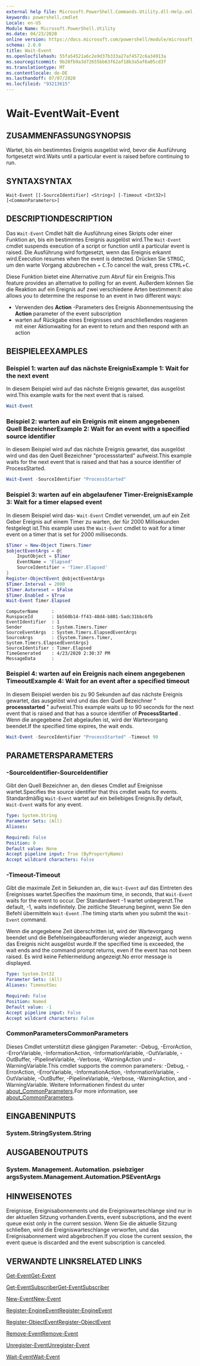 ```yaml
---
external help file: Microsoft.PowerShell.Commands.Utility.dll-Help.xml
keywords: powershell,cmdlet
Locale: en-US
Module Name: Microsoft.PowerShell.Utility
ms.date: 04/23/2020
online version: https://docs.microsoft.com/powershell/module/microsoft.powershell.utility/wait-event?view=powershell-5.1&WT.mc_id=ps-gethelp
schema: 2.0.0
title: Wait-Event
ms.openlocfilehash: 55fa54521a6c2e9d37b333a27af4572c6a34913a
ms.sourcegitcommit: 9b28fb9a3d72655bb63f62af18b3a5af6a05cd3f
ms.translationtype: MT
ms.contentlocale: de-DE
ms.lasthandoff: 07/07/2020
ms.locfileid: "93213615"
---
```

# <span data-ttu-id="0f1f2-103">Wait-Event</span><span class="sxs-lookup"><span data-stu-id="0f1f2-103">Wait-Event</span></span>

## <span data-ttu-id="0f1f2-104">ZUSAMMENFASSUNG</span><span class="sxs-lookup"><span data-stu-id="0f1f2-104">SYNOPSIS</span></span>
<span data-ttu-id="0f1f2-105">Wartet, bis ein bestimmtes Ereignis ausgelöst wird, bevor die Ausführung fortgesetzt wird.</span><span class="sxs-lookup"><span data-stu-id="0f1f2-105">Waits until a particular event is raised before continuing to run.</span></span>

## <span data-ttu-id="0f1f2-106">SYNTAX</span><span class="sxs-lookup"><span data-stu-id="0f1f2-106">SYNTAX</span></span>

```
Wait-Event [[-SourceIdentifier] <String>] [-Timeout <Int32>] [<CommonParameters>]
```

## <span data-ttu-id="0f1f2-107">DESCRIPTION</span><span class="sxs-lookup"><span data-stu-id="0f1f2-107">DESCRIPTION</span></span>

<span data-ttu-id="0f1f2-108">Das `Wait-Event` Cmdlet hält die Ausführung eines Skripts oder einer Funktion an, bis ein bestimmtes Ereignis ausgelöst wird.</span><span class="sxs-lookup"><span data-stu-id="0f1f2-108">The `Wait-Event` cmdlet suspends execution of a script or function until a particular event is raised.</span></span> <span data-ttu-id="0f1f2-109">Die Ausführung wird fortgesetzt, wenn das Ereignis erkannt wird.</span><span class="sxs-lookup"><span data-stu-id="0f1f2-109">Execution resumes when the event is detected.</span></span> <span data-ttu-id="0f1f2-110">Drücken Sie <kbd>STRG</kbd>C, um den warte Vorgang abzubrechen + <kbd>C</kbd>.</span><span class="sxs-lookup"><span data-stu-id="0f1f2-110">To cancel the wait, press <kbd>CTRL</kbd>+<kbd>C</kbd>.</span></span>

<span data-ttu-id="0f1f2-111">Diese Funktion bietet eine Alternative zum Abruf für ein Ereignis.</span><span class="sxs-lookup"><span data-stu-id="0f1f2-111">This feature provides an alternative to polling for an event.</span></span> <span data-ttu-id="0f1f2-112">Außerdem können Sie die Reaktion auf ein Ereignis auf zwei verschiedene Arten bestimmen:</span><span class="sxs-lookup"><span data-stu-id="0f1f2-112">It also allows you to determine the response to an event in two different ways:</span></span>

- <span data-ttu-id="0f1f2-113">Verwenden des **Action** -Parameters des Ereignis Abonnements</span><span class="sxs-lookup"><span data-stu-id="0f1f2-113">using the **Action** parameter of the event subscription</span></span>
- <span data-ttu-id="0f1f2-114">warten auf Rückgabe eines Ereignisses und anschließendes reagieren mit einer Aktion</span><span class="sxs-lookup"><span data-stu-id="0f1f2-114">waiting for an event to return and then respond with an action</span></span>

## <span data-ttu-id="0f1f2-115">BEISPIELE</span><span class="sxs-lookup"><span data-stu-id="0f1f2-115">EXAMPLES</span></span>

### <span data-ttu-id="0f1f2-116">Beispiel 1: warten auf das nächste Ereignis</span><span class="sxs-lookup"><span data-stu-id="0f1f2-116">Example 1: Wait for the next event</span></span>

<span data-ttu-id="0f1f2-117">In diesem Beispiel wird auf das nächste Ereignis gewartet, das ausgelöst wird.</span><span class="sxs-lookup"><span data-stu-id="0f1f2-117">This example waits for the next event that is raised.</span></span>

```powershell
Wait-Event
```

### <span data-ttu-id="0f1f2-118">Beispiel 2: warten auf ein Ereignis mit einem angegebenen Quell Bezeichner</span><span class="sxs-lookup"><span data-stu-id="0f1f2-118">Example 2: Wait for an event with a specified source identifier</span></span>

<span data-ttu-id="0f1f2-119">In diesem Beispiel wird auf das nächste Ereignis gewartet, das ausgelöst wird und das den Quell Bezeichner "processstarted" aufweist.</span><span class="sxs-lookup"><span data-stu-id="0f1f2-119">This example waits for the next event that is raised and that has a source identifier of ProcessStarted.</span></span>

```powershell
Wait-Event -SourceIdentifier "ProcessStarted"
```

### <span data-ttu-id="0f1f2-120">Beispiel 3: warten auf ein abgelaufener Timer-Ereignis</span><span class="sxs-lookup"><span data-stu-id="0f1f2-120">Example 3: Wait for a timer elapsed event</span></span>

<span data-ttu-id="0f1f2-121">In diesem Beispiel wird das- `Wait-Event` Cmdlet verwendet, um auf ein Zeit Geber Ereignis auf einem Timer zu warten, der für 2000 Millisekunden festgelegt ist.</span><span class="sxs-lookup"><span data-stu-id="0f1f2-121">This example uses the `Wait-Event` cmdlet to wait for a timer event on a timer that is set for 2000 milliseconds.</span></span>

```powershell
$Timer = New-Object Timers.Timer
$objectEventArgs = @{
    InputObject = $Timer
    EventName = 'Elapsed'
    SourceIdentifier = 'Timer.Elapsed'
}
Register-ObjectEvent @objectEventArgs
$Timer.Interval = 2000
$Timer.Autoreset = $False
$Timer.Enabled = $True
Wait-Event Timer.Elapsed
```

```Output
ComputerName     :
RunspaceId       : bb560b14-ff43-48d4-b801-5adc31bbc6fb
EventIdentifier  : 1
Sender           : System.Timers.Timer
SourceEventArgs  : System.Timers.ElapsedEventArgs
SourceArgs       : {System.Timers.Timer, System.Timers.ElapsedEventArgs}
SourceIdentifier : Timer.Elapsed
TimeGenerated    : 4/23/2020 2:30:37 PM
MessageData      :
```

### <span data-ttu-id="0f1f2-122">Beispiel 4: warten auf ein Ereignis nach einem angegebenen Timeout</span><span class="sxs-lookup"><span data-stu-id="0f1f2-122">Example 4: Wait for an event after a specified timeout</span></span>

<span data-ttu-id="0f1f2-123">In diesem Beispiel werden bis zu 90 Sekunden auf das nächste Ereignis gewartet, das ausgelöst wird und das den Quell Bezeichner " **processstarted** " aufweist.</span><span class="sxs-lookup"><span data-stu-id="0f1f2-123">This example waits up to 90 seconds for the next event that is raised and that has a source identifier of **ProcessStarted** .</span></span> <span data-ttu-id="0f1f2-124">Wenn die angegebene Zeit abgelaufen ist, wird der Wartevorgang beendet.</span><span class="sxs-lookup"><span data-stu-id="0f1f2-124">If the specified time expires, the wait ends.</span></span>

```powershell
Wait-Event -SourceIdentifier "ProcessStarted" -Timeout 90
```

## <span data-ttu-id="0f1f2-125">PARAMETERS</span><span class="sxs-lookup"><span data-stu-id="0f1f2-125">PARAMETERS</span></span>

### <span data-ttu-id="0f1f2-126">-SourceIdentifier</span><span class="sxs-lookup"><span data-stu-id="0f1f2-126">-SourceIdentifier</span></span>

<span data-ttu-id="0f1f2-127">Gibt den Quell Bezeichner an, den dieses Cmdlet auf Ereignisse wartet.</span><span class="sxs-lookup"><span data-stu-id="0f1f2-127">Specifies the source identifier that this cmdlet waits for events.</span></span>
<span data-ttu-id="0f1f2-128">Standardmäßig `Wait-Event` wartet auf ein beliebiges Ereignis.</span><span class="sxs-lookup"><span data-stu-id="0f1f2-128">By default, `Wait-Event` waits for any event.</span></span>

```yaml
Type: System.String
Parameter Sets: (All)
Aliases:

Required: False
Position: 0
Default value: None
Accept pipeline input: True (ByPropertyName)
Accept wildcard characters: False
```

### <span data-ttu-id="0f1f2-129">-Timeout</span><span class="sxs-lookup"><span data-stu-id="0f1f2-129">-Timeout</span></span>

<span data-ttu-id="0f1f2-130">Gibt die maximale Zeit in Sekunden an, die `Wait-Event` auf das Eintreten des Ereignisses wartet.</span><span class="sxs-lookup"><span data-stu-id="0f1f2-130">Specifies the maximum time, in seconds, that `Wait-Event` waits for the event to occur.</span></span> <span data-ttu-id="0f1f2-131">Der Standardwert -1 wartet unbegrenzt.</span><span class="sxs-lookup"><span data-stu-id="0f1f2-131">The default, -1, waits indefinitely.</span></span> <span data-ttu-id="0f1f2-132">Die zeitliche Steuerung beginnt, wenn Sie den Befehl übermitteln `Wait-Event` .</span><span class="sxs-lookup"><span data-stu-id="0f1f2-132">The timing starts when you submit the `Wait-Event` command.</span></span>

<span data-ttu-id="0f1f2-133">Wenn die angegebene Zeit überschritten ist, wird der Wartevorgang beendet und die Befehlseingabeaufforderung wieder angezeigt, auch wenn das Ereignis nicht ausgelöst wurde.</span><span class="sxs-lookup"><span data-stu-id="0f1f2-133">If the specified time is exceeded, the wait ends and the command prompt returns, even if the event has not been raised.</span></span> <span data-ttu-id="0f1f2-134">Es wird keine Fehlermeldung angezeigt.</span><span class="sxs-lookup"><span data-stu-id="0f1f2-134">No error message is displayed.</span></span>

```yaml
Type: System.Int32
Parameter Sets: (All)
Aliases: TimeoutSec

Required: False
Position: Named
Default value: -1
Accept pipeline input: False
Accept wildcard characters: False
```

### <span data-ttu-id="0f1f2-135">CommonParameters</span><span class="sxs-lookup"><span data-stu-id="0f1f2-135">CommonParameters</span></span>

<span data-ttu-id="0f1f2-136">Dieses Cmdlet unterstützt diese gängigen Parameter: -Debug, -ErrorAction, -ErrorVariable, -InformationAction, -InformationVariable, -OutVariable, -OutBuffer, -PipelineVariable, -Verbose, -WarningAction und -WarningVariable.</span><span class="sxs-lookup"><span data-stu-id="0f1f2-136">This cmdlet supports the common parameters: -Debug, -ErrorAction, -ErrorVariable, -InformationAction, -InformationVariable, -OutVariable, -OutBuffer, -PipelineVariable, -Verbose, -WarningAction, and -WarningVariable.</span></span> <span data-ttu-id="0f1f2-137">Weitere Informationen findest du unter [about_CommonParameters](https://go.microsoft.com/fwlink/?LinkID=113216).</span><span class="sxs-lookup"><span data-stu-id="0f1f2-137">For more information, see [about_CommonParameters](https://go.microsoft.com/fwlink/?LinkID=113216).</span></span>

## <span data-ttu-id="0f1f2-138">EINGABEN</span><span class="sxs-lookup"><span data-stu-id="0f1f2-138">INPUTS</span></span>

### <span data-ttu-id="0f1f2-139">System.String</span><span class="sxs-lookup"><span data-stu-id="0f1f2-139">System.String</span></span>

## <span data-ttu-id="0f1f2-140">AUSGABEN</span><span class="sxs-lookup"><span data-stu-id="0f1f2-140">OUTPUTS</span></span>

### <span data-ttu-id="0f1f2-141">System. Management. Automation. psiebziger args</span><span class="sxs-lookup"><span data-stu-id="0f1f2-141">System.Management.Automation.PSEventArgs</span></span>

## <span data-ttu-id="0f1f2-142">HINWEISE</span><span class="sxs-lookup"><span data-stu-id="0f1f2-142">NOTES</span></span>

<span data-ttu-id="0f1f2-143">Ereignisse, Ereignisabonnements und die Ereigniswarteschlange sind nur in der aktuellen Sitzung vorhanden.</span><span class="sxs-lookup"><span data-stu-id="0f1f2-143">Events, event subscriptions, and the event queue exist only in the current session.</span></span> <span data-ttu-id="0f1f2-144">Wenn Sie die aktuelle Sitzung schließen, wird die Ereigniswarteschlange verworfen, und das Ereignisabonnement wird abgebrochen.</span><span class="sxs-lookup"><span data-stu-id="0f1f2-144">If you close the current session, the event queue is discarded and the event subscription is canceled.</span></span>

## <span data-ttu-id="0f1f2-145">VERWANDTE LINKS</span><span class="sxs-lookup"><span data-stu-id="0f1f2-145">RELATED LINKS</span></span>

[<span data-ttu-id="0f1f2-146">Get-Event</span><span class="sxs-lookup"><span data-stu-id="0f1f2-146">Get-Event</span></span>](Get-Event.md)

[<span data-ttu-id="0f1f2-147">Get-EventSubscriber</span><span class="sxs-lookup"><span data-stu-id="0f1f2-147">Get-EventSubscriber</span></span>](Get-EventSubscriber.md)

[<span data-ttu-id="0f1f2-148">New-Event</span><span class="sxs-lookup"><span data-stu-id="0f1f2-148">New-Event</span></span>](New-Event.md)

[<span data-ttu-id="0f1f2-149">Register-EngineEvent</span><span class="sxs-lookup"><span data-stu-id="0f1f2-149">Register-EngineEvent</span></span>](Register-EngineEvent.md)

[<span data-ttu-id="0f1f2-150">Register-ObjectEvent</span><span class="sxs-lookup"><span data-stu-id="0f1f2-150">Register-ObjectEvent</span></span>](Register-ObjectEvent.md)

[<span data-ttu-id="0f1f2-151">Remove-Event</span><span class="sxs-lookup"><span data-stu-id="0f1f2-151">Remove-Event</span></span>](Remove-Event.md)

[<span data-ttu-id="0f1f2-152">Unregister-Event</span><span class="sxs-lookup"><span data-stu-id="0f1f2-152">Unregister-Event</span></span>](Unregister-Event.md)

[<span data-ttu-id="0f1f2-153">Wait-Event</span><span class="sxs-lookup"><span data-stu-id="0f1f2-153">Wait-Event</span></span>](Wait-Event.md)
